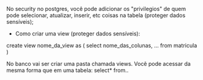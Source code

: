 No security no postgres, você pode adicionar os "privilegios" de quem pode selecionar, atualizar, inserir, etc coisas na tabela (proteger dados sensíveis);

- Como criar uma view (proteger dados sensíveis):

create view nome_da_view as
(
    select 
        nome_das_colunas,
        ...
    from matricula
)

No banco vai ser criar uma pasta chamada views. Você pode acessar da mesma forma que em uma tabela: select* from..